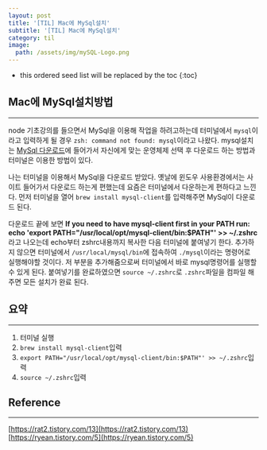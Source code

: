 ```yaml
---
layout: post
title: '[TIL] Mac에 MySql설치'
subtitle: '[TIL] Mac에 MySql설치'
category: til
image:
  path: /assets/img/mySQL-Logo.png
---
```


<!-- prettier-ignore -->
* this ordered seed list will be replaced by the toc 
{:toc}

## Mac에 MySql설치방법

---

node 기초강의를 들으면서 MySql을 이용해 작업을 하려고하는데 터미널에서 `mysql`이라고 입력하게 될 경우 `zsh: command not found: mysql`이라고 나왔다. mysql설치는 [MySql 다운로드](https://dev.mysql.com/downloads/mysql/)에 들어가서 자신에게 맞는 운영체제 선택 후 다운로드 하는 방법과 터미널은 이용한 방법이 있다.

나는 터미널을 이용해서 MySql을 다운로드 받았다. 옛날에 윈도우 사용환경에서는 사이트 들어가서 다운로드 하는게 편했는데 요즘은 터미널에서 다운하는게 편하다고 느낀다. 먼저 터미널을 열어 `brew install mysql-client`를 입력해주면 MySql이 다운로드 된다.

다운로드 끝에 보면 **If you need to have mysql-client first in your PATH run: echo 'export PATH="/usr/local/opt/mysql-client/bin:$PATH"' >> ~/.zshrc** 라고 나오는데 echo부터 zshrc내용까지 복사한 다음 터미널에 붙여넣기 한다. 추가하지 않으면 터미널에서 `/usr/local/mysql/bin`에 접속하여 `./mysql`이라는 명령어로 실행해야할 것이다. 저 부분을 추가해줌으로써 터미널에서 바로 mysql명령어를 실행할 수 있게 된다. 붙여넣기를 완료하였으면 `source ~/.zshrc`로 `.zshrc`파일을 컴파일 해주면 모든 설치가 완료 된다.

## 요약

---

1. 터미널 실행
2. `brew install mysql-client`입력
3. `export PATH="/usr/local/opt/mysql-client/bin:$PATH"' >> ~/.zshrc`입력
4. `source ~/.zshrc`입력

## Reference

---

[https://rat2.tistory.com/13](https://rat2.tistory.com/13)  
[https://ryean.tistory.com/5](https://ryean.tistory.com/5)

